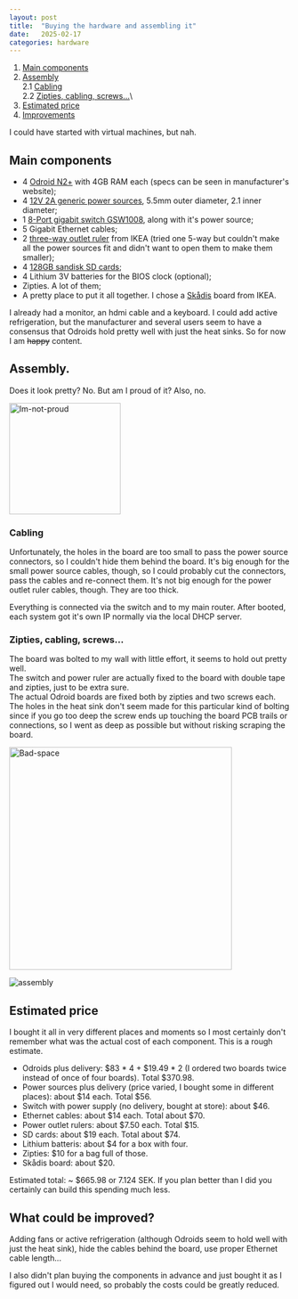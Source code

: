 ```yaml
---
layout: post
title:  "Buying the hardware and assembling it"
date:   2025-02-17
categories: hardware
---
```


1. [Main components](#main_components)
2. [Assembly](#assembly)\
  2.1 [Cabling](#cabling)\
  2.2 [Zipties, cabling, screws...](#fixing)\
3. [Estimated price](#price)
4. [Improvements](#improvements)

I could have started with virtual machines, but nah.

## Main components <a name="main_components"></a>

- 4 [Odroid N2+](https://www.hardkernel.com/shop/odroid-n2-with-4gbyte-ram-2/) with 4GB RAM each (specs can be seen in manufacturer's website);
- 4 [12V 2A generic power sources](https://www.amazon.se/Velain-Strömadapter-12V-2A-24W/dp/B07JLGHSFJ/ref=asc_df_B07JLGHSFJ/?tag=shpngadsglede-21&linkCode=df0&hvadid=476521591633&hvpos=&hvnetw=g&hvrand=7339316985373344424&hvpone=&hvptwo=&hvqmt=&hvdev=c&hvdvcmdl=&hvlocint=&hvlocphy=1012442&hvtargid=pla-943339581105&psc=1&mcid=a9d473f2869334f2968b6da76a771a94), 5.5mm outer diameter, 2.1 inner diameter;
- 1 [8-Port gigabit switch GSW1008](https://www.kjell.com/se/produkter/natverk/tradburet-natverk/switchar/plexgear-gigabitswitch-8-portar-p93669?utm_source=google&utm_medium=cpc&utm_campaign=SE%20%7C%20MM%20%7C%20Standard%20Shopping&gad_source=1&gclid=CjwKCAiA2cu9BhBhEiwAft6IxNc8FC6Dx0T22HdT7kYysBPODezMs5MdHDc-AGKMJm8LOCFSTbvMaBoCKg0QAvD_BwE), along with it's power source;
- 5 Gigabit Ethernet cables;
- 2 [three-way outlet ruler](https://www.ikea.com/se/en/p/koppla-3-way-socket-earthed-white-80412016/) from IKEA (tried one 5-way but couldn't make all the power sources fit and didn't want to open them to make them smaller);
- 4 [128GB sandisk SD cards](https://www.proshop.se/Flashram-USB-Flash-Drives/SanDisk-Ultra-microSDSD-140MBs-128GB/3120859?srsltid=AfmBOoqgKroOTCWJ_H_RVzbLbVKg-cUDnCGkHIF1xN0N7O8NjybsxBtN);
- 4 Lithium 3V batteries for the BIOS clock (optional);
- Zipties. A lot of them;
- A pretty place to put it all together. I chose a [Skådis](https://www.ikea.com/se/sv/p/skadis-foervaringstavla-vit-10321618/) board from IKEA.

I already had a monitor, an hdmi cable and a keyboard.
I could add active refrigeration, but the manufacturer and several users seem to have a consensus that Odroids hold pretty well with just the heat sinks. So for now I am <s>happy</s> content.

## Assembly. <a name="assembly"></a>

Does it look pretty? No. But am I proud of it? Also, no.

<img src="/assets/grumpy.png" alt="Im-not-proud" width="200"/>

### Cabling <a name="cabling"></a>
Unfortunately, the holes in the board are too small to pass the power source connectors, so I couldn't hide them behind the board.
It's big enough for the small power source cables, though, so I could probably cut the connectors, pass the cables and re-connect them.
It's not big enough for the power outlet ruler cables, though. They are too thick.

Everything is connected via the switch and to my main router. After booted, each system got it's own IP normally via the local DHCP server.

### Zipties, cabling, screws... <a name="fixing"></a>
The board was bolted to my wall with little effort, it seems to hold out pretty well.\
The switch and power ruler are actually fixed to the board with double tape and zipties, just to be extra sure.\
The actual Odroid boards are fixed both by zipties and two screws each. The holes in the heat sink don't seem made for this particular
kind of bolting since if you go too deep the screw ends up touching the board PCB trails or connections, so I went as deep as possible
but without risking scraping the board.

<img src="/assets/bad_space.jpeg" alt="Bad-space" width="400"/>

![assembly](/assets/cluster.jpeg)

## Estimated price <a name="price"></a>

I bought it all in very different places and moments so I most certainly don't remember what was the actual cost of each component.
This is a rough estimate.

- Odroids plus delivery: $83 * 4 + $19.49 * 2 (I ordered two boards twice instead of once of four boards). Total $370.98.
- Power sources plus delivery (price varied, I bought some in different places): about $14 each. Total $56.
- Switch with power supply (no delivery, bought at store): about $46.
- Ethernet cables: about $14 each. Total about $70.
- Power outlet rulers: about $7.50 each. Total $15.
- SD cards: about $19 each. Total about $74.
- Lithium batteris: about $4 for a box with four.
- Zipties: $10 for a bag full of those.
- Skådis board:  about $20.

Estimated total: ~ $665.98 or 7.124 SEK.
If you plan better than I did you certainly can build this spending much less.

## What could be improved? <a name="improvements"></a>

Adding fans or active refrigeration (although Odroids seem to hold well with just the heat sink), hide the cables behind the board, use proper Ethernet cable length...

I also didn't plan buying the components in advance and just bought it as I figured out I would need, so probably the costs could be greatly reduced.